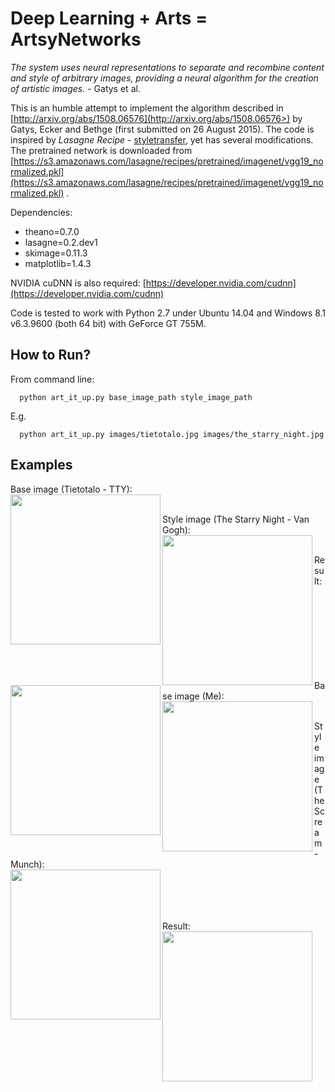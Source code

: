 Deep Learning + Arts = ArtsyNetworks
=======

*The system uses neural representations to separate
and recombine content and style of arbitrary images, providing a neural
algorithm for the creation of artistic images.* - Gatys et al.

This is an humble attempt to implement the algorithm described in [http://arxiv.org/abs/1508.06576](http://arxiv.org/abs/1508.06576>) by Gatys, Ecker and Bethge (first submitted on 26 August 2015). The code is inspired by *Lasagne Recipe* - [styletransfer](https://github.com/Lasagne/Recipes/blob/master/examples/styletransfer/Art%20Style%20Transfer.ipynb), yet has several modifications.
The pretrained network is downloaded from [https://s3.amazonaws.com/lasagne/recipes/pretrained/imagenet/vgg19_normalized.pkl](https://s3.amazonaws.com/lasagne/recipes/pretrained/imagenet/vgg19_normalized.pkl) .

Dependencies:

* theano=0.7.0
* lasagne=0.2.dev1
* skimage=0.11.3
* matplotlib=1.4.3

NVIDIA cuDNN is also required: [https://developer.nvidia.com/cudnn](https://developer.nvidia.com/cudnn)

Code is tested to work with Python 2.7 under Ubuntu 14.04 and Windows 8.1 v6.3.9600 (both 64 bit) with GeForce GT 755M. 


How to Run?
------------

From command line:

```
  python art_it_up.py base_image_path style_image_path
```

E.g.

```
  python art_it_up.py images/tietotalo.jpg images/the_starry_night.jpg
```

Examples
--------

Base image (Tietotalo - TTY):
<br>
<a href="url"><img src="https://raw.githubusercontent.com/ogencoglu/ArtsyNetworks/master/images/tietotalo.JPG" align="left" width="240" ></a>
<br>


Style image (The Starry Night - Van Gogh):
<br>
<a href="url"><img src="https://raw.githubusercontent.com/ogencoglu/ArtsyNetworks/master/images/the_starry_night.jpg" align="left"  width="240" ></a>


<br>
Result:
<a href="url"><img src="https://raw.githubusercontent.com/ogencoglu/ArtsyNetworks/master/images/neural_painting.png" align="left"  width="240" ></a>

<br>
<br>
<br>
<br>
<br>
<br>
<br>
<br>
<br>

Base image (Me):
<br>
<a href="url"><img src="https://raw.githubusercontent.com/ogencoglu/ArtsyNetworks/master/images/sakalli_small.jpg" align="left" width="240" ></a>
<br>


Style image (The Scream - Munch):
<br>
<a href="url"><img src="https://raw.githubusercontent.com/ogencoglu/ArtsyNetworks/master/images/scream.jpg" align="left"  width="240" ></a>


<br>
<br>
<br>
<br>
Result:
<a href="url"><img src="https://raw.githubusercontent.com/ogencoglu/ArtsyNetworks/master/images/neural_painting_ouz.png" align="left"  width="240" ></a>
